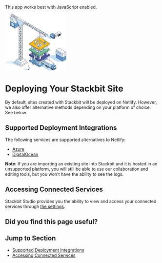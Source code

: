This app works best with JavaScript enabled.

![Stackbit](/docs/images/stackbit-crane-sm.png)

# Deploying Your Stackbit Site

By default, sites created with Stackbit will be deployed on Netlify. However, we also offer alternative methods depending on your platform of choice. See below.

## <a href="#supported_deployment_integrations" class="hash-link"><span class="icon-copy"></span></a>Supported Deployment Integrations

The following services are supported alternatives to Netlify:

- [Azure](/docs/developer-guides/integrations/azure/deploy/)
- [DigitalOcean](/docs/developer-guides/integrations/digital-ocean/deploy/)

**Note:** If you are importing an existing site into Stackbit and it is hosted in an unsupported platform, you will still be able to use our collaboration and editing tools, but you won't have the ability to see the logs.

## <a href="#accessing_connected_services" class="hash-link"><span class="icon-copy"></span></a>Accessing Connected Services

Stackbit Studio provides you the ability to view and access your connected services through [the settings](/docs/studio-guides/settings).

## Did you find this page useful?

## Jump to Section

- [Supported Deployment Integrations](#supported_deployment_integrations)
- [Accessing Connected Services](#accessing_connected_services)
